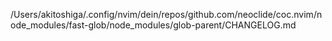 /Users/akitoshiga/.config/nvim/dein/repos/github.com/neoclide/coc.nvim/node_modules/fast-glob/node_modules/glob-parent/CHANGELOG.md